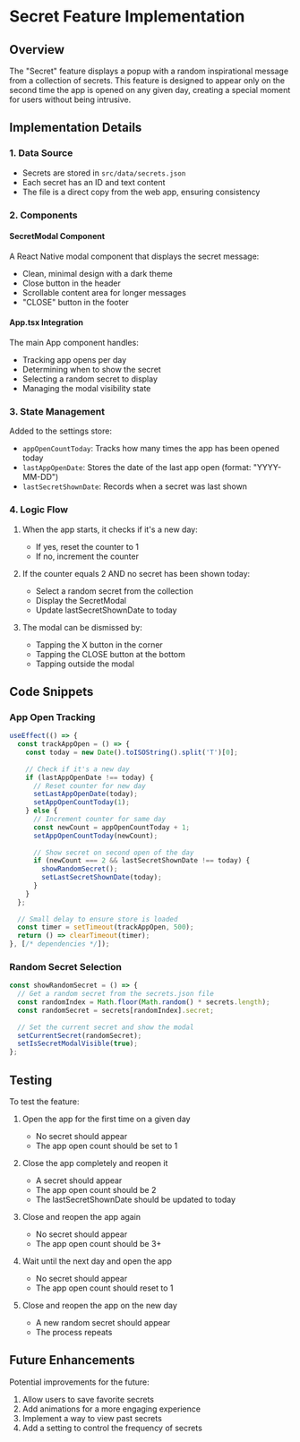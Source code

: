 # Secret Feature Implementation

## Overview

The "Secret" feature displays a popup with a random inspirational message from a collection of secrets. This feature is designed to appear only on the second time the app is opened on any given day, creating a special moment for users without being intrusive.

## Implementation Details

### 1. Data Source

- Secrets are stored in `src/data/secrets.json`
- Each secret has an ID and text content
- The file is a direct copy from the web app, ensuring consistency

### 2. Components

#### SecretModal Component

A React Native modal component that displays the secret message:

- Clean, minimal design with a dark theme
- Close button in the header
- Scrollable content area for longer messages
- "CLOSE" button in the footer

#### App.tsx Integration

The main App component handles:

- Tracking app opens per day
- Determining when to show the secret
- Selecting a random secret to display
- Managing the modal visibility state

### 3. State Management

Added to the settings store:

- `appOpenCountToday`: Tracks how many times the app has been opened today
- `lastAppOpenDate`: Stores the date of the last app open (format: "YYYY-MM-DD")
- `lastSecretShownDate`: Records when a secret was last shown

### 4. Logic Flow

1. When the app starts, it checks if it's a new day:
   - If yes, reset the counter to 1
   - If no, increment the counter

2. If the counter equals 2 AND no secret has been shown today:
   - Select a random secret from the collection
   - Display the SecretModal
   - Update lastSecretShownDate to today

3. The modal can be dismissed by:
   - Tapping the X button in the corner
   - Tapping the CLOSE button at the bottom
   - Tapping outside the modal

## Code Snippets

### App Open Tracking

```typescript
useEffect(() => {
  const trackAppOpen = () => {
    const today = new Date().toISOString().split('T')[0];
    
    // Check if it's a new day
    if (lastAppOpenDate !== today) {
      // Reset counter for new day
      setLastAppOpenDate(today);
      setAppOpenCountToday(1);
    } else {
      // Increment counter for same day
      const newCount = appOpenCountToday + 1;
      setAppOpenCountToday(newCount);
      
      // Show secret on second open of the day
      if (newCount === 2 && lastSecretShownDate !== today) {
        showRandomSecret();
        setLastSecretShownDate(today);
      }
    }
  };
  
  // Small delay to ensure store is loaded
  const timer = setTimeout(trackAppOpen, 500);
  return () => clearTimeout(timer);
}, [/* dependencies */]);
```

### Random Secret Selection

```typescript
const showRandomSecret = () => {
  // Get a random secret from the secrets.json file
  const randomIndex = Math.floor(Math.random() * secrets.length);
  const randomSecret = secrets[randomIndex].secret;
  
  // Set the current secret and show the modal
  setCurrentSecret(randomSecret);
  setIsSecretModalVisible(true);
};
```

## Testing

To test the feature:

1. Open the app for the first time on a given day
   - No secret should appear
   - The app open count should be set to 1

2. Close the app completely and reopen it
   - A secret should appear
   - The app open count should be 2
   - The lastSecretShownDate should be updated to today

3. Close and reopen the app again
   - No secret should appear
   - The app open count should be 3+

4. Wait until the next day and open the app
   - No secret should appear
   - The app open count should reset to 1

5. Close and reopen the app on the new day
   - A new random secret should appear
   - The process repeats

## Future Enhancements

Potential improvements for the future:

1. Allow users to save favorite secrets
2. Add animations for a more engaging experience
3. Implement a way to view past secrets
4. Add a setting to control the frequency of secrets
